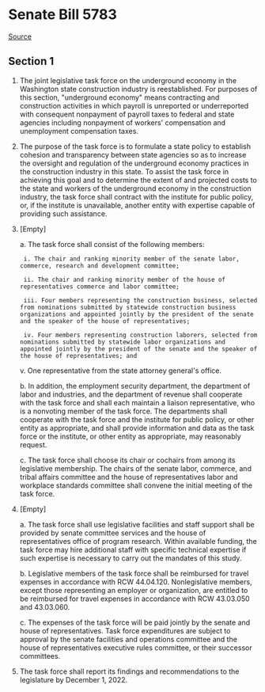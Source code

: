 # Senate Bill 5783

[Source](http://lawfilesext.leg.wa.gov/biennium/2021-22/Xml/Bills/Senate%20Bills/5783.xml)
## Section 1
1. The joint legislative task force on the underground economy in the Washington state construction industry is reestablished. For purposes of this section, "underground economy" means contracting and construction activities in which payroll is unreported or underreported with consequent nonpayment of payroll taxes to federal and state agencies including nonpayment of workers' compensation and unemployment compensation taxes.

2. The purpose of the task force is to formulate a state policy to establish cohesion and transparency between state agencies so as to increase the oversight and regulation of the underground economy practices in the construction industry in this state. To assist the task force in achieving this goal and to determine the extent of and projected costs to the state and workers of the underground economy in the construction industry, the task force shall contract with the institute for public policy, or, if the institute is unavailable, another entity with expertise capable of providing such assistance.

3. [Empty]

    a. The task force shall consist of the following members:

        i. The chair and ranking minority member of the senate labor, commerce, research and development committee;

        ii. The chair and ranking minority member of the house of representatives commerce and labor committee;

        iii. Four members representing the construction business, selected from nominations submitted by statewide construction business organizations and appointed jointly by the president of the senate and the speaker of the house of representatives;

        iv. Four members representing construction laborers, selected from nominations submitted by statewide labor organizations and appointed jointly by the president of the senate and the speaker of the house of representatives; and

    v. One representative from the state attorney general's office.

    b. In addition, the employment security department, the department of labor and industries, and the department of revenue shall cooperate with the task force and shall each maintain a liaison representative, who is a nonvoting member of the task force. The departments shall cooperate with the task force and the institute for public policy, or other entity as appropriate, and shall provide information and data as the task force or the institute, or other entity as appropriate, may reasonably request.

    c. The task force shall choose its chair or cochairs from among its legislative membership. The chairs of the senate labor, commerce, and tribal affairs committee and the house of representatives labor and workplace standards committee shall convene the initial meeting of the task force.

4. [Empty]

    a. The task force shall use legislative facilities and staff support shall be provided by senate committee services and the house of representatives office of program research. Within available funding, the task force may hire additional staff with specific technical expertise if such expertise is necessary to carry out the mandates of this study.

    b. Legislative members of the task force shall be reimbursed for travel expenses in accordance with RCW 44.04.120. Nonlegislative members, except those representing an employer or organization, are entitled to be reimbursed for travel expenses in accordance with RCW 43.03.050 and 43.03.060.

    c. The expenses of the task force will be paid jointly by the senate and house of representatives. Task force expenditures are subject to approval by the senate facilities and operations committee and the house of representatives executive rules committee, or their successor committees.

5. The task force shall report its findings and recommendations to the legislature by December 1, 2022.

